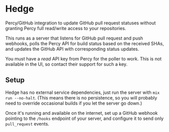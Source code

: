 # Hedge

Percy/GitHub integration to update GitHub pull request statuses without granting
Percy full read/write access to your repositories.

This runs as a server that listens for GitHub pull request and push webhooks,
polls the Percy API for build status based on the received SHAs, and updates
the GitHub API with corresponding status updates.

You must have a *read* API key from Percy for the poller to work. This is not
available in the UI, so contact their support for such a key.

## Setup
Hedge has no external service dependencies, just run the server with
`mix run --no-halt`. (This means there is no persistence, so you will probably
need to override occasional builds if you let the server go down.)

Once it's running and available on the internet, set up a GitHub webhook
pointing to the `/hooks` endpoint of your server, and configure it to send only
`pull_request` events.
